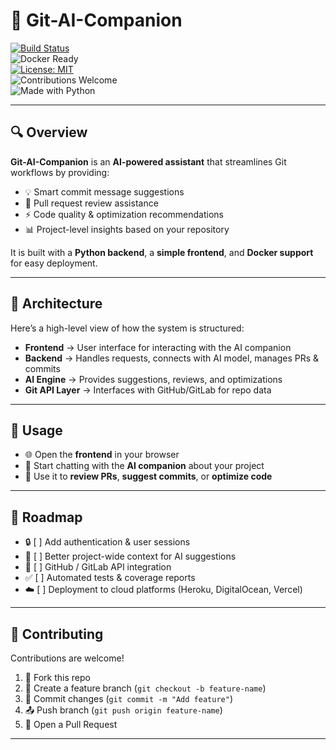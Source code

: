 # 🚀 Git-AI-Companion

[![Build Status](https://img.shields.io/github/actions/workflow/status/sujith130/Git-AI-companion/ci.yml?branch=main)](https://github.com/sujith130/Git-AI-companion/actions)  
![Docker Ready](https://img.shields.io/badge/Docker-Ready-blue?logo=docker)  
[![License: MIT](https://img.shields.io/github/license/sujith130/Git-AI-companion)](LICENSE)  
![Contributions Welcome](https://img.shields.io/badge/Contributions-Welcome-brightgreen)  
![Made with Python](https://img.shields.io/badge/Made%20with-Python-blue?logo=python)  

---

## 🔍 Overview

**Git-AI-Companion** is an **AI-powered assistant** that streamlines Git workflows by providing:

- 💡 Smart commit message suggestions  
- 🔎 Pull request review assistance  
- ⚡ Code quality & optimization recommendations  
- 📊 Project-level insights based on your repository  

It is built with a **Python backend**, a **simple frontend**, and **Docker support** for easy deployment.

---

## 🧱 Architecture

Here’s a high-level view of how the system is structured:


- **Frontend** → User interface for interacting with the AI companion  
- **Backend** → Handles requests, connects with AI model, manages PRs & commits  
- **AI Engine** → Provides suggestions, reviews, and optimizations  
- **Git API Layer** → Interfaces with GitHub/GitLab for repo data  

---

## 🚀 Usage

- 🌐 Open the **frontend** in your browser  
- 💬 Start chatting with the **AI companion** about your project  
- 📝 Use it to **review PRs**, **suggest commits**, or **optimize code**  

---

## 📌 Roadmap

- 🔒 [ ] Add authentication & user sessions  
- 🤖 [ ] Better project-wide context for AI suggestions  
- 🔗 [ ] GitHub / GitLab API integration  
- ✅ [ ] Automated tests & coverage reports  
- ☁️ [ ] Deployment to cloud platforms (Heroku, DigitalOcean, Vercel)  

---

## 🤝 Contributing

Contributions are welcome!  

1. 🍴 Fork this repo  
2. 🌱 Create a feature branch (`git checkout -b feature-name`)  
3. 💾 Commit changes (`git commit -m "Add feature"`)  
4. 📤 Push branch (`git push origin feature-name`)  
5. 🔀 Open a Pull Request  

---




